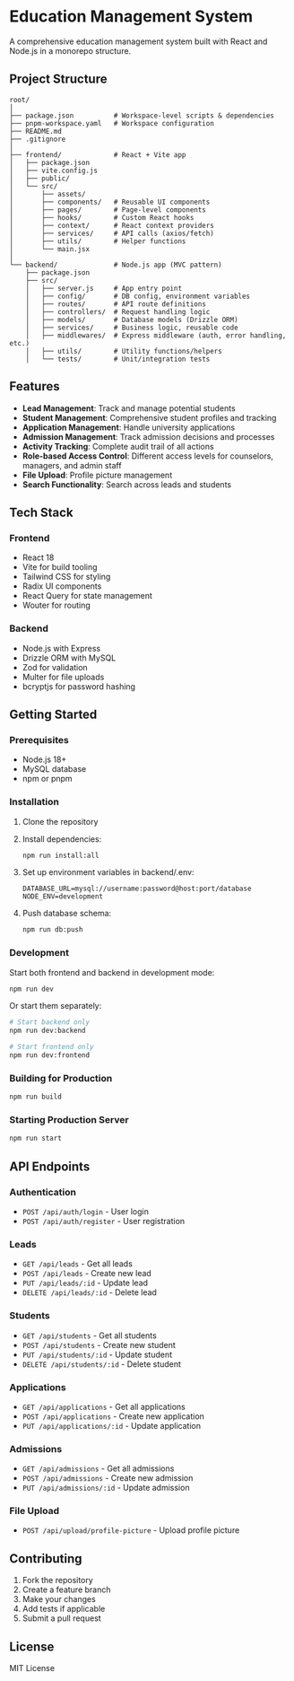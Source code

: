 # Education Management System

A comprehensive education management system built with React and Node.js in a monorepo structure.

## Project Structure

```
root/
│
├── package.json          # Workspace-level scripts & dependencies
├── pnpm-workspace.yaml   # Workspace configuration
├── README.md
├── .gitignore
│
├── frontend/             # React + Vite app
│   ├── package.json
│   ├── vite.config.js
│   ├── public/
│   └── src/
│       ├── assets/
│       ├── components/   # Reusable UI components
│       ├── pages/        # Page-level components
│       ├── hooks/        # Custom React hooks
│       ├── context/      # React context providers
│       ├── services/     # API calls (axios/fetch)
│       ├── utils/        # Helper functions
│       └── main.jsx
│
└── backend/              # Node.js app (MVC pattern)
    ├── package.json
    ├── src/
    │   ├── server.js     # App entry point
    │   ├── config/       # DB config, environment variables
    │   ├── routes/       # API route definitions
    │   ├── controllers/  # Request handling logic
    │   ├── models/       # Database models (Drizzle ORM)
    │   ├── services/     # Business logic, reusable code
    │   ├── middlewares/  # Express middleware (auth, error handling, etc.)
    │   ├── utils/        # Utility functions/helpers
    │   └── tests/        # Unit/integration tests
```

## Features

- **Lead Management**: Track and manage potential students
- **Student Management**: Comprehensive student profiles and tracking
- **Application Management**: Handle university applications
- **Admission Management**: Track admission decisions and processes
- **Activity Tracking**: Complete audit trail of all actions
- **Role-based Access Control**: Different access levels for counselors, managers, and admin staff
- **File Upload**: Profile picture management
- **Search Functionality**: Search across leads and students

## Tech Stack

### Frontend
- React 18
- Vite for build tooling
- Tailwind CSS for styling
- Radix UI components
- React Query for state management
- Wouter for routing

### Backend
- Node.js with Express
- Drizzle ORM with MySQL
- Zod for validation
- Multer for file uploads
- bcryptjs for password hashing

## Getting Started

### Prerequisites
- Node.js 18+
- MySQL database
- npm or pnpm

### Installation

1. Clone the repository
2. Install dependencies:
   ```bash
   npm run install:all
   ```

3. Set up environment variables in backend/.env:
   ```env
   DATABASE_URL=mysql://username:password@host:port/database
   NODE_ENV=development
   ```

4. Push database schema:
   ```bash
   npm run db:push
   ```

### Development

Start both frontend and backend in development mode:
```bash
npm run dev
```

Or start them separately:
```bash
# Start backend only
npm run dev:backend

# Start frontend only
npm run dev:frontend
```

### Building for Production

```bash
npm run build
```

### Starting Production Server

```bash
npm run start
```

## API Endpoints

### Authentication
- `POST /api/auth/login` - User login
- `POST /api/auth/register` - User registration

### Leads
- `GET /api/leads` - Get all leads
- `POST /api/leads` - Create new lead
- `PUT /api/leads/:id` - Update lead
- `DELETE /api/leads/:id` - Delete lead

### Students
- `GET /api/students` - Get all students
- `POST /api/students` - Create new student
- `PUT /api/students/:id` - Update student
- `DELETE /api/students/:id` - Delete student

### Applications
- `GET /api/applications` - Get all applications
- `POST /api/applications` - Create new application
- `PUT /api/applications/:id` - Update application

### Admissions
- `GET /api/admissions` - Get all admissions
- `POST /api/admissions` - Create new admission
- `PUT /api/admissions/:id` - Update admission

### File Upload
- `POST /api/upload/profile-picture` - Upload profile picture

## Contributing

1. Fork the repository
2. Create a feature branch
3. Make your changes
4. Add tests if applicable
5. Submit a pull request

## License

MIT License
